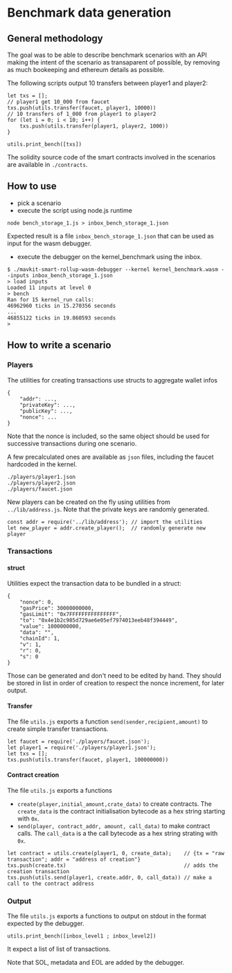 # Benchmark data generation

## General methodology

The goal was to be able to describe benchmark scenarios with an API making the
intent of the scenario as transaparent of possible, by removing as much
bookeeping and ethereum details as possible.

The following scripts output 10 transfers between player1 and player2:

```
let txs = [];
// player1 get 10_000 from faucet
txs.push(utils.transfer(faucet, player1, 10000))
// 10 transfers of 1_000 from player1 to player2
for (let i = 0; i < 10; i++) {
    txs.push(utils.transfer(player1, player2, 1000))
}

utils.print_bench([txs])
```

The solidity source code of the smart contracts involved in the scenarios are
available in `./contracts`.

## How to use

- pick a scenario
- execute the script using node.js runtime

```
node bench_storage_1.js > inbox_bench_storage_1.json
```

Expected result is a file `inbox_bench_storage_1.json` that can be used as input
for the wasm debugger.

- execute the debugger on the kernel_benchmark using the inbox.

```
$ ./mavkit-smart-rollup-wasm-debugger --kernel kernel_benchmark.wasm --inputs inbox_bench_storage_1.json
> load inputs
Loaded 11 inputs at level 0
> bench
Ran for 15 kernel_run calls:
46962960 ticks in 15.270356 seconds
...
46855122 ticks in 19.860593 seconds
>

```

## How to write a scenario

### Players

The utilities for creating transactions use structs to aggregate wallet infos

```
{
    "addr": ...,
    "privateKey": ...,
    "publicKey": ...,
    "nonce": ...
}
```

Note that the nonce is included, so the same object should be used for
successive transactions during one scenario.

A few precalculated ones are available as `json` files, including the faucet
hardcoded in the kernel.

```
./players/player1.json
./players/player2.json
./players/faucet.json
```

New players can be created on the fly using utilities from `../lib/address.js`.
Note that the private keys are randomly generated.

```
const addr = require('../lib/address'); // import the utilities
let new_player = addr.create_player();  // randomly generate new player
```

### Transactions

#### struct

Utilities expect the transaction data to be bundled in a struct:

```
{
    "nonce": 0,
    "gasPrice": 30000000000,
    "gasLimit": "0x7FFFFFFFFFFFFFFF",
    "to": "0x4e1b2c985d729ae6e05ef7974013eeb48f394449",
    "value": 1000000000,
    "data": "",
    "chainId": 1,
    "v": 1,
    "r": 0,
    "s": 0
}
```

Those can be generated and don't need to be edited by hand. They should be
stored in list in order of creation to respect the nonce increment, for later
output.

#### Transfer

The file `utils.js` exports a function `send(sender,recipient,amount)` to create
simple transfer transactions.

```
let faucet = require('./players/faucet.json');
let player1 = require('./players/player1.json');
let txs = [];
txs.push(utils.transfer(faucet, player1, 100000000))

```

#### Contract creation

The file `utils.js` exports a functions

- `create(player,initial_amount,crate_data)` to create contracts.
  The `create_data` is the contract initialisation bytecode as a hex string
  starting with `0x`.
- `send(player, contract_addr, amount, call_data)` to make contract calls.
  The `call_data` is a the call bytecode as a hex string strating with `0x`.

```
let contract = utils.create(player1, 0, create_data);    // {tx = "raw transaction"; addr = "address of creation"}
txs.push(create.tx)                                      // adds the creation transaction
txs.push(utils.send(player1, create.addr, 0, call_data)) // make a call to the contract address

```

### Output

The file `utils.js` exports a functions to output on stdout in the format
expected by the debugger.

```
utils.print_bench([inbox_level1 ; inbox_level2])
```

It expect a list of list of transactions.

Note that SOL, metadata and EOL are added by the debugger.
